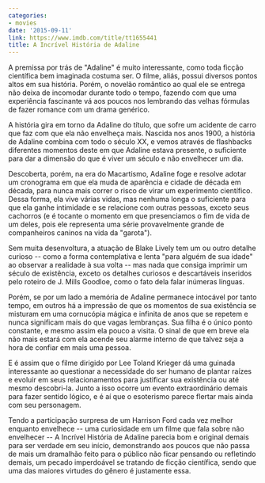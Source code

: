 ```yaml
---
categories:
- movies
date: '2015-09-11'
link: https://www.imdb.com/title/tt1655441
title: A Incrível História de Adaline
---
```


A premissa por trás de "Adaline" é muito interessante, como toda ficção científica bem imaginada costuma ser. O filme, aliás, possui diversos pontos altos em sua história. Porém, o novelão romântico ao qual ele se entrega não deixa de incomodar durante todo o tempo, fazendo com que uma experiência fascinante vá aos poucos nos lembrando das velhas fórmulas de fazer romance com um drama genérico.

A história gira em torno da Adaline do título, que sofre um acidente de carro que faz com que ela não envelheça mais. Nascida nos anos 1900, a história de Adaline combina com todo o século XX, e vemos através de flashbacks diferentes momentos deste em que Adaline estava presente, o suficiente para dar a dimensão do que é viver um século e não envelhecer um dia.

Descoberta, porém, na era do Macartismo, Adaline foge e resolve adotar um cronograma em que ela muda de aparência e cidade de década em década, para nunca mais correr o risco de virar um experimento científico. Dessa forma, ela vive várias vidas, mas nenhuma longa o suficiente para que ela ganhe intimidade e se relacione com outras pessoas, exceto seus cachorros (e é tocante o momento em que presenciamos o fim de vida de um deles, pois ele representa uma série provavelmente grande de companheiros caninos na vida da "garota").

Sem muita desenvoltura, a atuação de Blake Lively tem um ou outro detalhe curioso -- como a forma contemplativa e lenta "para alguém de sua idade" ao observar a realidade à sua volta -- mas nada que consiga imprimir um século de existência, exceto os detalhes curiosos e descartáveis inseridos pelo roteiro de J. Mills Goodloe, como o fato dela falar inúmeras línguas.

Porém, se por um lado a memória de Adaline permanece intocável por tanto tempo, em outros há a impressão de que os momentos de sua existência se misturam em uma cornucópia mágica e infinita de anos que se repetem e nunca significam mais do que vagas lembranças. Sua filha é o único ponto constante, e mesmo assim ela pouco a visita. O sinal de que em breve ela não mais estará com ela acende seu alarme interno de que talvez seja a hora de confiar em mais uma pessoa.

E é assim que o filme dirigido por Lee Toland Krieger dá uma guinada interessante ao questionar a necessidade do ser humano de plantar raízes e evoluir em seus relacionamentos para justificar sua existência ou até mesmo descobri-la. Junto a isso ocorre um evento extraordinário demais para fazer sentido lógico, e é aí que o esoterismo parece flertar mais ainda com seu personagem.

Tendo a participação surpresa de um Harrison Ford cada vez melhor enquanto envelhece -- uma curiosidade em um filme que fala sobre não envelhecer -- A Incrível História de Adaline parecia bom e original demais para ser verdade em seu início, demonstrando aos poucos que não passa de mais um dramalhão feito para o público não ficar pensando ou refletindo demais, um pecado imperdoável se tratando de ficção científica, sendo que uma das maiores virtudes do gênero é justamente essa.